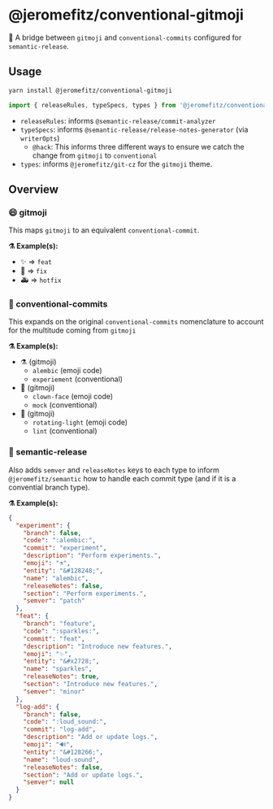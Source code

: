 # @jeromefitz/conventional-gitmoji

🌉️ A bridge between `gitmoji` and `conventional-commits` configured for `semantic-release`.

## Usage

```sh
yarn install @jeromefitz/conventional-gitmoji
```

```ts
import { releaseRules, typeSpecs, types } from '@jeromefitz/conventional-gitmoji`
```

- `releaseRules`: informs `@semantic-release/commit-analyzer`
- `typeSpecs`: informs `@semantic-release/release-notes-generator` (via `writerOpts`)
  - `@hack`: This informs three different ways to ensure we catch the change from `gitmoji` to `conventional`
- `types`: informs `@jeromefitz/git-cz` for the `gitmoji` theme.

## Overview

### 😄️ gitmoji

This maps `gitmoji` to an equivalent `conventional-commit`.

**⚗️ Example(s):**

- ✨️ => `feat`
- 🐛️ => `fix`
- 🚑️ => `hotfix`

### 📝️ conventional-commits

This expands on the original `conventional-commits` nomenclature to account for the multitude coming from `gitmoji`

**⚗️ Example(s):**

- ⚗️ (gitmoji)
  - `alembic` (emoji code)
  - `experiement` (conventional)
- 🤡️ (gitmoji)
  - `clown-face` (emoji code)
  - `mock` (conventional)
- 🚨️ (gitmoji)
  - `rotating-light` (emoji code)
  - `lint` (conventional)

### 🚀️ semantic-release

Also adds `semver` and `releaseNotes` keys to each type to inform `@jeromefitz/semantic` how to handle each commit type (and if it is a convential branch type).

**⚗️ Example(s):**

```json
{
  "experiment": {
    "branch": false,
    "code": ":alembic:",
    "commit": "experiment",
    "description": "Perform experiments.",
    "emoji": "⚗️",
    "entity": "&#128248;",
    "name": "alembic",
    "releaseNotes": false,
    "section": "Perform experiments.",
    "semver": "patch"
  },
  "feat": {
    "branch": "feature",
    "code": ":sparkles:",
    "commit": "feat",
    "description": "Introduce new features.",
    "emoji": "✨",
    "entity": "&#x2728;",
    "name": "sparkles",
    "releaseNotes": true,
    "section": "Introduce new features.",
    "semver": "minor"
  },
  "log-add": {
    "branch": false,
    "code": ":loud_sound:",
    "commit": "log-add",
    "description": "Add or update logs.",
    "emoji": "🔊",
    "entity": "&#128266;",
    "name": "loud-sound",
    "releaseNotes": false,
    "section": "Add or update logs.",
    "semver": null
  }
}
```
